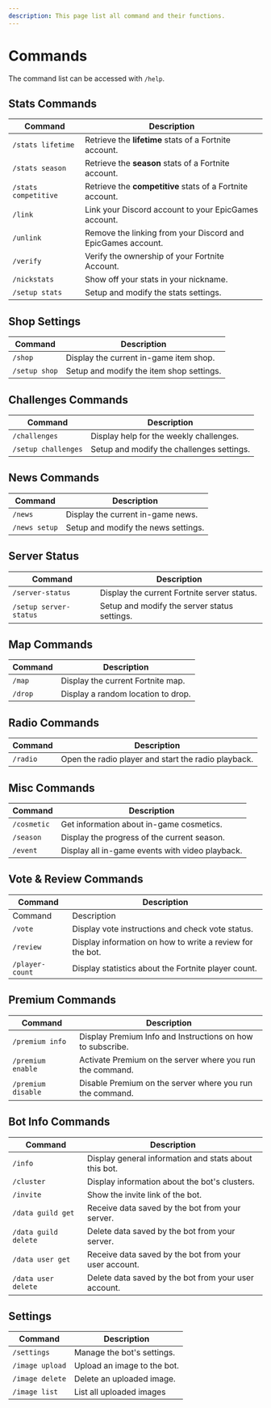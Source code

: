 ```yaml
---
description: This page list all command and their functions.
---
```


# Commands

The command list can be accessed with `/help`.&#x20;

## Stats Commands

| Command              | Description                                                 |
| -------------------- | ----------------------------------------------------------- |
| `/stats lifetime`    | Retrieve the **lifetime** stats of a Fortnite account.      |
| `/stats season`      | Retrieve the **season** stats of a Fortnite account.        |
| `/stats competitive` | Retrieve the **competitive** stats of a Fortnite account.   |
| `/link`              | Link your Discord account to your EpicGames account.        |
| `/unlink`            | Remove the linking from your Discord and EpicGames account. |
| `/verify`            | Verify the ownership of your Fortnite Account.              |
| `/nickstats`         | Show off your stats in your nickname.                       |
| `/setup stats`       | Setup and modify the stats settings.                        |

## Shop Settings

| Command       | Description                              |
| ------------- | ---------------------------------------- |
| `/shop`       | Display the current in-game item shop.   |
| `/setup shop` | Setup and modify the item shop settings. |

## Challenges Commands

| Command             | Description                               |
| ------------------- | ----------------------------------------- |
| `/challenges`       | Display help for the weekly challenges.   |
| `/setup challenges` | Setup and modify the challenges settings. |

## News Commands

| Command       | Description                         |
| ------------- | ----------------------------------- |
| `/news`       | Display the current in-game news.   |
| `/news setup` | Setup and modify the news settings. |

## Server Status

| Command                | Description                                  |
| ---------------------- | -------------------------------------------- |
| `/server-status`       | Display the current Fortnite server status.  |
| `/setup server-status` | Setup and modify the server status settings. |

## Map Commands

| Command | Description                        |
| ------- | ---------------------------------- |
| `/map`  | Display the current Fortnite map.  |
| `/drop` | Display a random location to drop. |

## Radio Commands

| Command  | Description                                         |
| -------- | --------------------------------------------------- |
| `/radio` | Open the radio player and start the radio playback. |

## Misc Commands

| Command     | Description                                     |
| ----------- | ----------------------------------------------- |
| `/cosmetic` | Get information about in-game cosmetics.        |
| `/season`   | Display the progress of the current season.     |
| `/event`    | Display all in-game events with video playback. |

## Vote & Review Commands

| Command         | Description                                               |
| --------------- | --------------------------------------------------------- |
| Command         | Description                                               |
| `/vote`         | Display vote instructions and check vote status.          |
| `/review`       | Display information on how to write a review for the bot. |
| `/player-count` | Display statistics about the Fortnite player count.       |

## Premium Commands

| Command            | Description                                                |
| ------------------ | ---------------------------------------------------------- |
| `/premium info`    | Display Premium Info and Instructions on how to subscribe. |
| `/premium enable`  | Activate Premium on the server where you run the command.  |
| `/premium disable` | Disable Premium on the server where you run the command.   |

## Bot Info Commands

| Command              | Description                                           |
| -------------------- | ----------------------------------------------------- |
| `/info`              | Display general information and stats about this bot. |
| `/cluster`           | Display information about the bot's clusters.         |
| `/invite`            | Show the invite link of the bot.                      |
| `/data guild get`    | Receive data saved by the bot from your server.       |
| `/data guild delete` | Delete data saved by the bot from your server.        |
| `/data user get`     | Receive data saved by the bot from your user account. |
| `/data user delete`  | Delete data saved by the bot from your user account.  |

## Settings

| Command         | Description                 |
| --------------- | --------------------------- |
| `/settings`     | Manage the bot's settings.  |
| `/image upload` | Upload an image to the bot. |
| `/image delete` | Delete an uploaded image.   |
| `/image list`   | List all uploaded images    |
